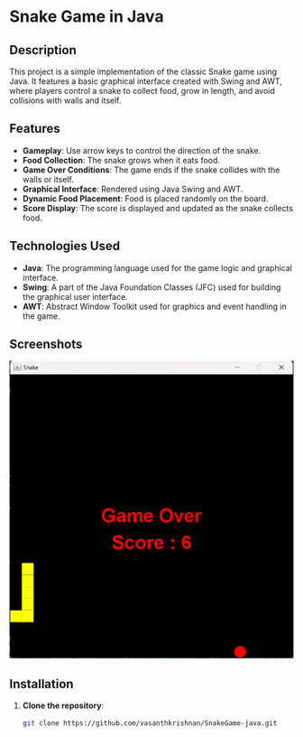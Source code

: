 # Snake Game in Java

## Description

This project is a simple implementation of the classic Snake game using Java. It features a basic graphical interface created with Swing and AWT, where players control a snake to collect food, grow in length, and avoid collisions with walls and itself.

## Features

- **Gameplay**: Use arrow keys to control the direction of the snake.
- **Food Collection**: The snake grows when it eats food.
- **Game Over Conditions**: The game ends if the snake collides with the walls or itself.
- **Graphical Interface**: Rendered using Java Swing and AWT.
- **Dynamic Food Placement**: Food is placed randomly on the board.
- **Score Display**: The score is displayed and updated as the snake collects food.

## Technologies Used

- **Java**: The programming language used for the game logic and graphical interface.
- **Swing**: A part of the Java Foundation Classes (JFC) used for building the graphical user interface.
- **AWT**: Abstract Window Toolkit used for graphics and event handling in the game.

## Screenshots

![Game Screenshot](ScreenShots/snake1.png)

## Installation

1. **Clone the repository**:
   ```bash
   git clone https://github.com/vasanthkrishnan/SnakeGame-java.git

